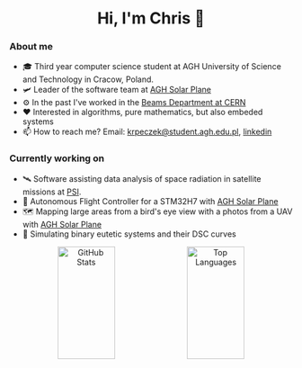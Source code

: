 <h1 align="center">Hi, I'm Chris 👋</h1>

### About me
- 🎓 Third year computer science student at AGH University of Science and Technology in Cracow, Poland.
- 🛩 Leader of the software team at [AGH Solar Plane](http://solarplane.agh.edu.pl/)
- ⚙ In the past I've worked in the [Beams Department at CERN](https://home.cern/)
- ❤️ Interested in algorithms, pure mathematics, but also embeded systems
- 📫 How to reach me? Email: krpeczek@student.agh.edu.pl,  [linkedin](https://www.linkedin.com/in/krzysztof-p%C4%99czek-27806b26a)

### Currently working on
 - 🛰 Software assisting data analysis of space radiation in satellite missions at [PSI](https://www.psi.ch/en).
 - 🤖 Autonomous Flight Controller for a STM32H7 with [AGH Solar Plane](http://solarplane.agh.edu.pl/)
 - 🗺️ Mapping large areas from a bird's eye view with a photos from a UAV with [AGH Solar Plane](http://solarplane.agh.edu.pl/)
 - 🧪 Simulating binary eutetic systems and their DSC curves

<div align='center'>
  <img height='200' width='45%' alt='GitHub Stats' src='https://github-readme-stats.vercel.app/api/?username=out-somniac&show_icons=true&theme=catppuccin_mocha&hide_border=true&hide_rank=true'>
  <img height='200' width='45%' alt='Top Languages' src='https://github-readme-stats.vercel.app/api/top-langs/?username=out-somniac&langs_count=4&theme=catppuccin_mocha&layout=compact&hide_border=true&hide=jupyter%20notebook,PLpgSQL,TSQL,Java'>
</div>
